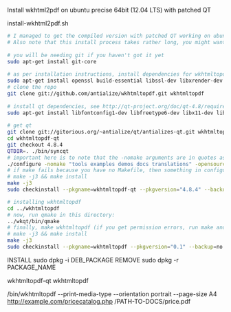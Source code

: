 Install wkhtml2pdf on ubuntu precise 64bit (12.04 LTS) with patched QT

install-wkhtml2pdf.sh

```bash
# I managed to get the compiled version with patched QT working on ubuntu precise 64bit (12.04 LTS) and thought I'd share my bash history in the hopes it might spare others some trouble shooting.
# Also note that this install process takes rather long, you might want to consider running it in a screen or something
 
# you will be needing git if you haven't got it yet
sudo apt-get install git-core
 
# as per installation instructions, install dependencies for wkhtmltopdf
sudo apt-get install openssl build-essential libssl-dev libxrender-dev
# clone the repo
git clone git://github.com/antialize/wkhtmltopdf.git wkhtmltopdf
 
# install qt dependencies, see http://qt-project.org/doc/qt-4.8/requirements-x11.html
sudo apt-get install libfontconfig1-dev libfreetype6-dev libx11-dev libxcursor-dev libxext-dev libxfixes-dev libxft-dev libxi-dev libxrandr-dev libxrender-dev
 
# get qt
git clone git://gitorious.org/~antialize/qt/antializes-qt.git wkhtmltopdf-qt
cd wkhtmltopdf-qt
git checkout 4.8.4
QTDIR=. ./bin/syncqt
# important here is to note that the -nomake arguments are in quotes as andrei mentioned in the comments before
./configure -nomake "tools examples demos docs translations" -opensource -prefix ../wkqt
# if make fails because you have no Makefile, then something in configure went wrong, check the output for clues
# make -j3 && make install
make -j3
sudo checkinstall --pkgname=wkhtmltopdf-qt --pkgversion="4.8.4" --backup=no --deldoc=yes --fstrans=no --default --addso=yes

# installing wkhtmltopdf
cd ../wkhtmltopdf
# now, run qmake in this directory:
../wkqt/bin/qmake
# finally, make wkhtmltopdf (if you get permission errors, run make and make install as sudo)
# make -j3 && make install
make -j3
sudo checkinstall --pkgname=wkhtmltopdf --pkgversion="0.1" --backup=no --deldoc=yes --fstrans=no --default  --addso=yes
```

INSTALL
sudo dpkg -i DEB_PACKAGE
REMOVE
sudo dpkg -r PACKAGE_NAME

wkhtmltopdf-qt
wkhtmltopdf

/bin/wkhtmltopdf --print-media-type --orientation portrait --page-size A4  http://example.com/pricecatalog.php /PATH-TO-DOCS/price.pdf

